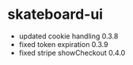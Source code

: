 # skateboard-ui
- updated cookie handling
0.3.8
- fixed token expiration
0.3.9
- fixed stripe showCheckout
0.4.0